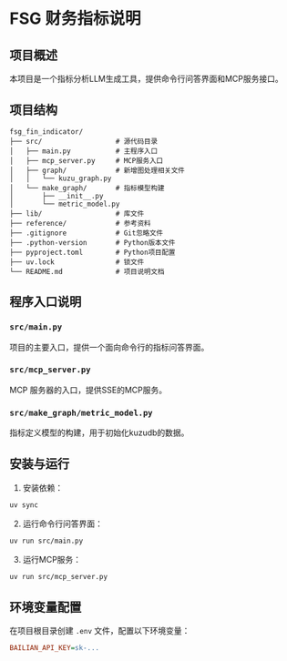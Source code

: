 # FSG 财务指标说明

## 项目概述
本项目是一个指标分析LLM生成工具，提供命令行问答界面和MCP服务接口。

## 项目结构
```plaintext
fsg_fin_indicator/
├── src/                  # 源代码目录
│   ├── main.py           # 主程序入口
│   ├── mcp_server.py     # MCP服务入口
│   ├── graph/            # 新增图处理相关文件
│   │   └── kuzu_graph.py
│   └── make_graph/       # 指标模型构建
│       ├── __init__.py
│       └── metric_model.py
├── lib/                  # 库文件
├── reference/            # 参考资料
├── .gitignore            # Git忽略文件
├── .python-version       # Python版本文件
├── pyproject.toml        # Python项目配置
├── uv.lock               # 锁文件
└── README.md             # 项目说明文档
```

## 程序入口说明
### `src/main.py`
项目的主要入口，提供一个面向命令行的指标问答界面。

### `src/mcp_server.py`
MCP 服务器的入口，提供SSE的MCP服务。

### `src/make_graph/metric_model.py`
指标定义模型的构建，用于初始化kuzudb的数据。

## 安装与运行
1. 安装依赖：
```bash
uv sync
```
2. 运行命令行问答界面：
```bash
uv run src/main.py
```
3. 运行MCP服务：
```bash
uv run src/mcp_server.py
```

## 环境变量配置
在项目根目录创建 `.env` 文件，配置以下环境变量：
```ini
BAILIAN_API_KEY=sk-...
```
